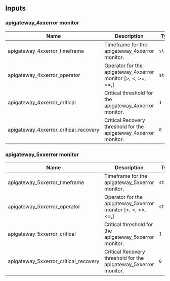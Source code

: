 ## Inputs

### apigateway_4xxerror monitor

| Name | Description | Type | Default | Required |
|------|-------------|------|---------|:--------:|
| apigateway_4xxerror_timeframe | Timeframe for the apigateway_4xxerror monitor. | `string`| `"last_5m"` | no |
| apigateway_4xxerror_operator | Operator for the apigateway_4xxerror monitor [>, <, >=, <=,] | `string`| `">="` | no |
| apigateway_4xxerror_critical | Critical threshold for the apigateway_4xxerror monitor. | `1` | `number`| no |
| apigateway_4xxerror_critical_recovery | Critical Recovery threshold for the apigateway_4xxerror monitor. | `0` | `number`| no |



### apigateway_5xxerror monitor

| Name | Description | Type | Default | Required |
|------|-------------|------|---------|:--------:|
| apigateway_5xxerror_timeframe | Timeframe for the apigateway_5xxerror monitor. | `string`| `"last_5m"` | no |
| apigateway_5xxerror_operator | Operator for the apigateway_5xxerror monitor [>, <, >=, <=,] | `string`| `">="` | no |
| apigateway_5xxerror_critical | Critical threshold for the apigateway_5xxerror monitor. | `1` | `number`| no |
| apigateway_5xxerror_critical_recovery | Critical Recovery threshold for the apigateway_5xxerror monitor. | `0` | `number`| no |
